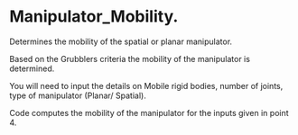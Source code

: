 # Manipulator_Mobility.

Determines the mobility of the spatial or planar manipulator.

Based on the Grubblers criteria the mobility of the manipulator is determined.

You will need to input the details on Mobile rigid bodies, number of joints, type of manipulator (Planar/ Spatial).

Code computes the mobility of the manipulator for the inputs given in point 4.
